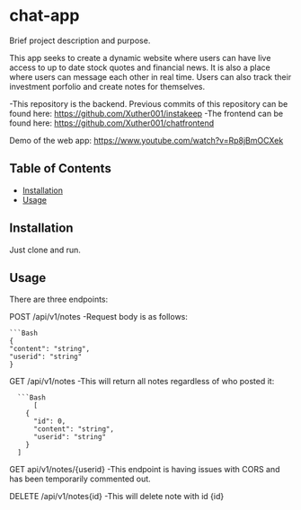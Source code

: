 # chat-app

Brief project description and purpose.

This app seeks to create a dynamic website where users can have live access to up to date stock quotes and financial news.
It is also a place where users can message each other in real time. Users can also track their investment porfolio and
create notes for themselves.

-This repository is the backend.
 Previous commits of this repository can be found here: https://github.com/Xuther001/instakeep
-The frontend can be found here: https://github.com/Xuther001/chatfrontend

Demo of the web app: https://www.youtube.com/watch?v=Rp8jBmOCXek

## Table of Contents

- [Installation](#installation)
- [Usage](#usage)

## Installation

Just clone and run.

## Usage

There are three endpoints:

POST /api/v1/notes
    -Request body is as follows:

    ```Bash
    {
    "content": "string",
    "userid": "string"
    }

GET /api/v1/notes
    -This will return all notes regardless of who posted it:
      
      ```Bash
          [
        {
          "id": 0,
          "content": "string",
          "userid": "string"
        }
      ]

GET api/v1/notes/{userid}
    -This endpoint is having issues with CORS and has been temporarily commented out.

DELETE /api/v1/notes{id}
    -This will delete note with id {id}
















